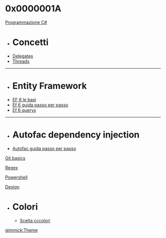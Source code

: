# 0x0000001A

[Programmazione C#]()

  * # Concetti
  * [Delegates](csharp/delegates/delegates.md)
  * [Threads](csharp/threads/async.md)
  - - - -
  * # Entity Framework
  * [EF 6 le basi](csharp/entity-framework/entity-framework.md)
  * [Ef 6 guida passo per passo](csharp/entity-framework/ef-passo-per-passo.md)
  * [Ef 6 querys](csharp/entity-framework/ef-query.md)
  - - - -
  * # Autofac dependency injection
  * [Autofac guida passo per passo](csharp/autofac/autofac-passo-per-passo.md)
  
[Git basics](git/git.md)

[Regex](regex/regex.md)

[Powershell](powershell/powershell.md)

[Design]()

* # Colori
  * [Scelta cccolori](design/colors/color-choise.md)

[gimmick:Theme](cosmo)
